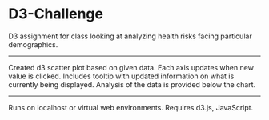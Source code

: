 # D3-Challenge
D3 assignment for class looking at analyzing health risks facing particular demographics.

-----------------------------------------------------------------------------------------------------------------

Created d3 scatter plot based on given data. Each axis updates when new value is clicked. Includes tooltip with updated information on what is currently being displayed.
Analysis of the data is provided below the chart.

-------------------------------------------------------------------------------------------------------------------

Runs on localhost or virtual web environments. Requires d3.js, JavaScript.
